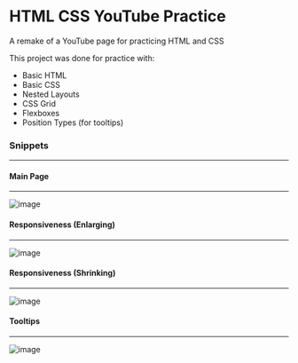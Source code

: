 # HTML CSS YouTube Practice
A remake of a YouTube page for practicing HTML and CSS

This project was done for practice with:
- Basic HTML
- Basic CSS
- Nested Layouts
- CSS Grid
- Flexboxes
- Position Types (for tooltips)

<h3>Snippets</h3>
<hr>

<h4>Main Page</h4>
<hr>

![image](https://user-images.githubusercontent.com/76532502/171554102-891461c6-ed83-4be9-8576-5a0b05b1ebb6.png)

<h4>Responsiveness (Enlarging)</h4>
<hr>

![image](https://user-images.githubusercontent.com/76532502/171554369-740f3f13-10e8-4914-93fa-1b69efcd49d0.png)

<h4>Responsiveness (Shrinking)</h4>
<hr>

![image](https://user-images.githubusercontent.com/76532502/171554407-fe898c33-8332-459b-b387-a34ea60db977.png)

<h4>Tooltips</h4>
<hr>

![image](https://user-images.githubusercontent.com/76532502/171554300-0a40ef39-b462-4f76-8176-de034544e666.png)
